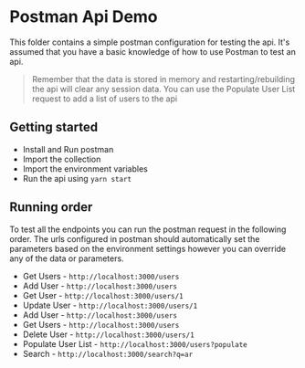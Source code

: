 # Postman Api Demo

This folder contains a simple postman configuration for testing the api.
It's assumed that you have a basic knowledge of how to use Postman to test an api.

> Remember that the data is stored in memory and restarting/rebuilding the api will
> clear any session data. You can use the Populate User List request to add a list
> of users to the api

## Getting started
* Install and Run postman
* Import the collection
* Import the environment variables
* Run the api using ```yarn start```

## Running order
To test all the endpoints you can run the postman request in the following order.
The urls configured in postman should automatically set the parameters based on the environment settings however you can override any of the data or parameters.

* Get Users - ```http://localhost:3000/users```
* Add User - ```http://localhost:3000/users```
* Get User - ```http://localhost:3000/users/1```
* Update User - ```http://localhost:3000/users/1```
* Add User - ```http://localhost:3000/users```
* Get Users - ```http://localhost:3000/users```
* Delete User - ```http://localhost:3000/users/1```
* Populate User List - ```http://localhost:3000/users?populate```
* Search - ```http://localhost:3000/search?q=ar```

